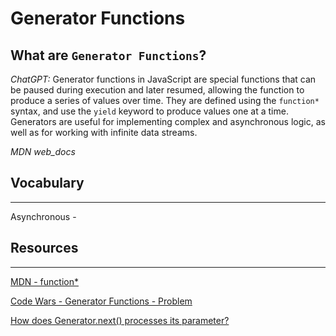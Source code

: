 # Generator Functions

## What are `Generator Functions`?

_ChatGPT:_
Generator functions in JavaScript are special functions that can be paused during execution and later resumed, allowing the function to produce a series of values over time. They are defined using the `function*` syntax, and use the `yield` keyword to produce values one at a time. Generators are useful for implementing complex and asynchronous logic, as well as for working with infinite data streams.

_MDN web_docs_

## Vocabulary

---

Asynchronous -

## Resources

---

[MDN - function\*](https://developer.mozilla.org/en-US/docs/Web/JavaScript/Reference/Statements/function*)

[Code Wars - Generator Functions - Problem](https://www.codewars.com/kata/5636840bd87777688b00006c/train/javascript)

[How does Generator.next() processes its parameter?](https://stackoverflow.com/questions/37354461/how-does-generator-next-processes-its-parameter)
